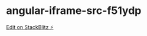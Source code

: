 # angular-iframe-src-f51ydp

[Edit on StackBlitz ⚡️](https://stackblitz.com/edit/angular-iframe-src-f51ydp)